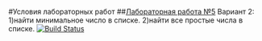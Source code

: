 #Условия лабораторных работ
##[Лабораторная работа №5](https://drive.google.com/open?id=1MLWgB21iejfOg5bdIvQXvwwff42bHX08)
Вариант 2: 1)найти минимальное число в списке. 2)найти все простые числа в списке. 
[![Build Status](https://travis-ci.org/PaBLovko/lab5.svg?branch=master)](https://travis-ci.org/PaBLovko/lab5)
